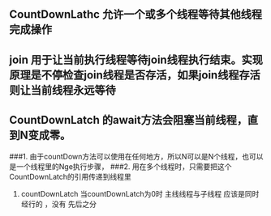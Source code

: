 ## CountDownLathc 允许一个或多个线程等待其他线程完成操作
## join 用于让当前执行线程等待join线程执行结束。实现原理是不停检查join线程是否存活，如果join线程存活则让当前线程永远等待
## CountDownLatch 的await方法会阻塞当前线程，直到N变成零。
###1. 由于countDown方法可以使用在任何地方，所以N可以是N个线程，也可以是一个线程里的Nge执行步骤，
###2. 用在多个线程时，只需要把这个CountDownLatch的引用传递到线程里
1. countDownLatch 当countDownLatch为0时 主线线程与子线程 应该是同时经行的 ，没有 先后之分
